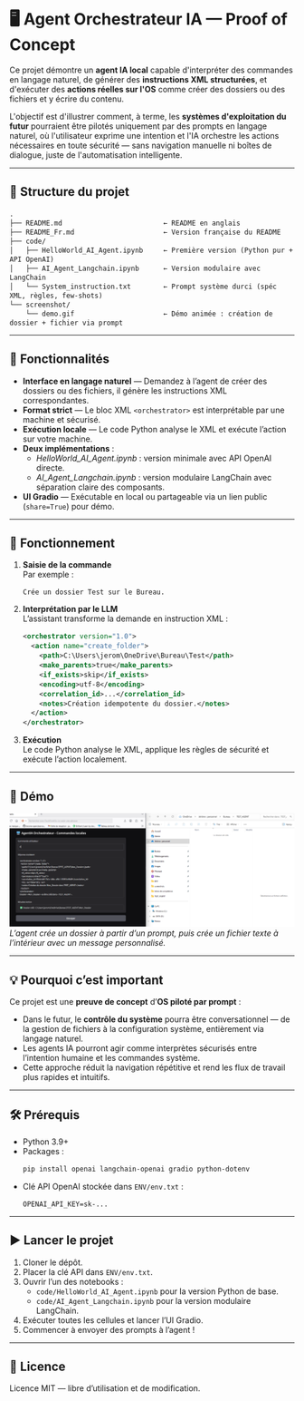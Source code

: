 # 🖥️ Agent Orchestrateur IA — Proof of Concept

Ce projet démontre un **agent IA local** capable d'interpréter des commandes en langage naturel, de générer des **instructions XML structurées**, et d'exécuter des **actions réelles sur l'OS** comme créer des dossiers ou des fichiers et y écrire du contenu.

L'objectif est d'illustrer comment, à terme, les **systèmes d'exploitation du futur** pourraient être pilotés uniquement par des prompts en langage naturel, où l'utilisateur exprime une intention et l'IA orchestre les actions nécessaires en toute sécurité — sans navigation manuelle ni boîtes de dialogue, juste de l'automatisation intelligente.

---

## 📂 Structure du projet

```
.
├── README.md                         ← README en anglais
├── README_Fr.md                      ← Version française du README
├── code/
│   ├── HelloWorld_AI_Agent.ipynb     ← Première version (Python pur + API OpenAI)
│   ├── AI_Agent_Langchain.ipynb      ← Version modulaire avec LangChain
│   └── System_instruction.txt        ← Prompt système durci (spéc XML, règles, few-shots)
└── screenshot/
    └── demo.gif                      ← Démo animée : création de dossier + fichier via prompt

```

---

## 🚀 Fonctionnalités

- **Interface en langage naturel** — Demandez à l’agent de créer des dossiers ou des fichiers, il génère les instructions XML correspondantes.
- **Format strict** — Le bloc XML `<orchestrator>` est interprétable par une machine et sécurisé.
- **Exécution locale** — Le code Python analyse le XML et exécute l’action sur votre machine.
- **Deux implémentations** :
  - *HelloWorld_AI_Agent.ipynb* : version minimale avec API OpenAI directe.
  - *AI_Agent_Langchain.ipynb* : version modulaire LangChain avec séparation claire des composants.
- **UI Gradio** — Exécutable en local ou partageable via un lien public (`share=True`) pour démo.

---

## 🧠 Fonctionnement

1. **Saisie de la commande**  
   Par exemple :
   ```
   Crée un dossier Test sur le Bureau.
   ```
2. **Interprétation par le LLM**  
   L’assistant transforme la demande en instruction XML :
   ```xml
   <orchestrator version="1.0">
     <action name="create_folder">
       <path>C:\Users\jerom\OneDrive\Bureau\Test</path>
       <make_parents>true</make_parents>
       <if_exists>skip</if_exists>
       <encoding>utf-8</encoding>
       <correlation_id>...</correlation_id>
       <notes>Création idempotente du dossier.</notes>
     </action>
   </orchestrator>
   ```
3. **Exécution**  
   Le code Python analyse le XML, applique les règles de sécurité et exécute l’action localement.

---

## 🎥 Démo

![demo](screenshot/demo.gif)  
*L’agent crée un dossier à partir d’un prompt, puis crée un fichier texte à l’intérieur avec un message personnalisé.*

---

## 💡 Pourquoi c’est important

Ce projet est une **preuve de concept** d’**OS piloté par prompt** :  
- Dans le futur, le **contrôle du système** pourra être conversationnel — de la gestion de fichiers à la configuration système, entièrement via langage naturel.
- Les agents IA pourront agir comme interprètes sécurisés entre l’intention humaine et les commandes système.
- Cette approche réduit la navigation répétitive et rend les flux de travail plus rapides et intuitifs.

---

## 🛠️ Prérequis

- Python 3.9+
- Packages :  
  ```bash
  pip install openai langchain-openai gradio python-dotenv
  ```
- Clé API OpenAI stockée dans `ENV/env.txt` :
  ```
  OPENAI_API_KEY=sk-...
  ```

---

## ▶️ Lancer le projet

1. Cloner le dépôt.
2. Placer la clé API dans `ENV/env.txt`.
3. Ouvrir l’un des notebooks :
   - `code/HelloWorld_AI_Agent.ipynb` pour la version Python de base.
   - `code/AI_Agent_Langchain.ipynb` pour la version modulaire LangChain.
4. Exécuter toutes les cellules et lancer l’UI Gradio.
5. Commencer à envoyer des prompts à l’agent !

---

## 📜 Licence

Licence MIT — libre d’utilisation et de modification.
